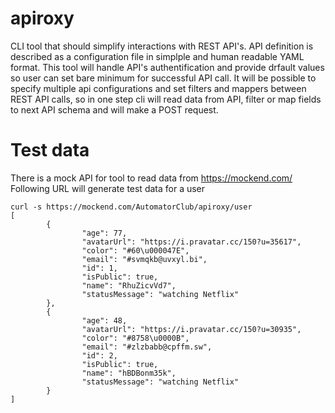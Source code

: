 # apiroxy
CLI tool that should simplify interactions with REST API's. API definition is described as a configuration file in simplple and human readable YAML format. This tool will handle API's authentification and provide drfault values so user can set bare minimum for successful API call. It will be possible to specify multiple api configurations and set filters and mappers between REST API calls, so in one step cli will read data from API, filter or map fields to next API schema and will make a POST request. 

# Test data

There is a mock API for tool to read data from https://mockend.com/
Following URL will generate test data for a user
```
curl -s https://mockend.com/AutomatorClub/apiroxy/user
[
        {
                "age": 77,
                "avatarUrl": "https://i.pravatar.cc/150?u=35617",
                "color": "#60\u000047E",
                "email": "#svmqkb@uvxyl.bi",
                "id": 1,
                "isPublic": true,
                "name": "RhuZicvVd7",
                "statusMessage": "watching Netflix"
        },
        {
                "age": 48,
                "avatarUrl": "https://i.pravatar.cc/150?u=30935",
                "color": "#8758\u0000B",
                "email": "#zlzbabb@cpffm.sw",
                "id": 2,
                "isPublic": true,
                "name": "hBDBonm35k",
                "statusMessage": "watching Netflix"
        }
]
```
